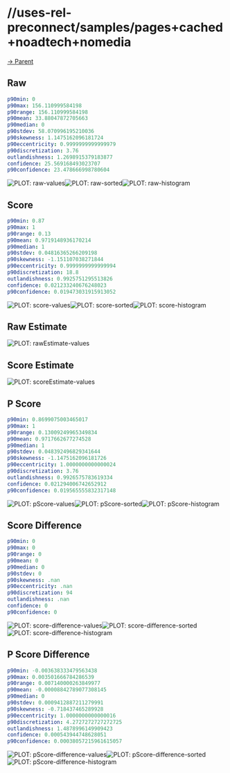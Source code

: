 
# //uses-rel-preconnect/samples/pages+cached+noadtech+nomedia

[→ Parent](../..)


## Raw


```yaml
p90min: 0
p90max: 156.110999584198
p90range: 156.110999584198
p90mean: 33.88047872705663
p90median: 0
p90stdev: 58.070996195210036
p90skewness: 1.1475162096181724
p90eccentricity: 0.9999999999999979
p90discretization: 3.76
outlandishness: 1.2698915379183877
confidence: 25.569168493023707
p90confidence: 23.478666998780604

```

![PLOT: raw-values](./raw/values.svg)![PLOT: raw-sorted](./raw/sorted.svg)![PLOT: raw-histogram](./raw/histogram.svg)
## Score


```yaml
p90min: 0.87
p90max: 1
p90range: 0.13
p90mean: 0.9719148936170214
p90median: 1
p90stdev: 0.04816365266209198
p90skewness: -1.151107038271844
p90eccentricity: 0.9999999999999994
p90discretization: 18.8
outlandishness: 0.9925751295513826
confidence: 0.021233240676248023
p90confidence: 0.019473031915913052

```

![PLOT: score-values](./score/values.svg)![PLOT: score-sorted](./score/sorted.svg)![PLOT: score-histogram](./score/histogram.svg)
## Raw Estimate

![PLOT: rawEstimate-values](./rawEstimate/values.svg)
## Score Estimate

![PLOT: scoreEstimate-values](./scoreEstimate/values.svg)
## P Score


```yaml
p90min: 0.8699075003465017
p90max: 1
p90range: 0.13009249965349834
p90mean: 0.9717662677274528
p90median: 1
p90stdev: 0.048392496829341644
p90skewness: -1.1475162096181726
p90eccentricity: 1.0000000000000024
p90discretization: 3.76
outlandishness: 0.9926575783619334
confidence: 0.021294006742652912
p90confidence: 0.019565555832317148

```

![PLOT: pScore-values](./pScore/values.svg)![PLOT: pScore-sorted](./pScore/sorted.svg)![PLOT: pScore-histogram](./pScore/histogram.svg)
## Score Difference


```yaml
p90min: 0
p90max: 0
p90range: 0
p90mean: 0
p90median: 0
p90stdev: 0
p90skewness: .nan
p90eccentricity: .nan
p90discretization: 94
outlandishness: .nan
confidence: 0
p90confidence: 0

```

![PLOT: score-difference-values](./score-difference/values.svg)![PLOT: score-difference-sorted](./score-difference/sorted.svg)![PLOT: score-difference-histogram](./score-difference/histogram.svg)
## P Score Difference


```yaml
p90min: -0.003638333479563438
p90max: 0.003501666784286539
p90range: 0.007140000263849977
p90mean: -0.00008842789077308145
p90median: 0
p90stdev: 0.0009412887211279991
p90skewness: -0.718437465289928
p90eccentricity: 1.0000000000000016
p90discretization: 4.2727272727272725
outlandishness: 1.4878996149909423
confidence: 0.000543944748628051
p90confidence: 0.00038057215961615057

```

![PLOT: pScore-difference-values](./pScore-difference/values.svg)![PLOT: pScore-difference-sorted](./pScore-difference/sorted.svg)![PLOT: pScore-difference-histogram](./pScore-difference/histogram.svg)